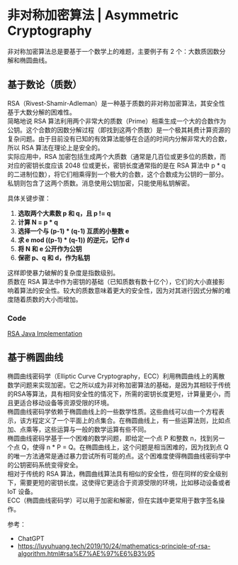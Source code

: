 # 非对称加密算法 | Asymmetric Cryptography
非对称加密算法总是要基于一个数学上的难题，主要例子有 2 个：大数质因数分解和椭圆曲线。  

## 基于数论（质数）
RSA（Rivest-Shamir-Adleman）是一种基于质数的非对称加密算法，其安全性基于大数分解的困难性。  
简略地说 RSA 算法利用两个非常大的质数（Prime）相乘生成一个大的合数作为公钥。这个合数的因数分解过程（即找到这两个质数）是一个极其耗费计算资源的复杂问题。由于目前没有已知的有效算法能够在合适的时间内分解非常大的合数，所以 RSA 算法在理论上是安全的。  
实际应用中，RSA 加密包括生成两个大质数（通常是几百位或更多位的质数，而对应的密钥长度应该 2048 位或更长，密钥长度通常指的是在 RSA 算法中 p * q 的二进制位数），将它们相乘得到一个极大的合数，这个合数成为公钥的一部分。私钥则包含了这两个质数。消息使用公钥加密，只能使用私钥解密。  

具体关键步骤：  
1. **选取两个大素数 p 和 q，且 p != q**
2. **计算 N = p * q**
3. **选择一个与 (p-1) * (q-1) 互质的小整数 e**
4. **求 e mod ((p-1) * (q-1)) 的逆元，记作 d**
5. **将 N 和 e 公开作为公钥**
6. **保密 p、q 和 d，作为私钥**

这样即使暴力破解的复杂度是指数级别。  
质数在 RSA 算法中作为密钥的基础（已知质数有数十亿个），它们的大小直接影响着算法的安全性。较大的质数意味着更大的安全性，因为对其进行因式分解的难度随着质数的大小而增加。  

### Code
[RSA Java Implementation](https://github.com/yihaoye/javacore/blob/2bf12e8af362151e523eb01923c1642e00c8b234/codes/javacore-advanced/src/main/java/io/github/dunwu/javacore/crypto/RSACoder.java)  

## 基于椭圆曲线
椭圆曲线密码学（Elliptic Curve Cryptography，ECC）利用椭圆曲线上的离散数学问题来实现加密。它之所以成为非对称加密算法的基础，是因为其相较于传统的RSA等算法，具有相同安全性的情况下，所需的密钥长度更短，计算量更小，而且更适合移动设备等资源受限的环境。  
椭圆曲线密码学依赖于椭圆曲线上的一些数学性质。这些曲线可以由一个方程表示，该方程定义了一个平面上的点集合。在椭圆曲线上，有一些运算法则，比如点加、点乘等，这些运算与一般的数学运算有些不同。  
椭圆曲线密码学基于一个困难的数学问题，即给定一个点 P 和整数 n，找到另一个点 Q，使得 n * P = Q。在椭圆曲线上，这个问题是相当困难的，因为找到点 Q 的唯一方法通常是通过暴力尝试所有可能的点。这个困难度使得椭圆曲线密码学中的公钥密码系统变得安全。  
相对于传统的 RSA 算法，椭圆曲线算法具有相似的安全性，但在同样的安全级别下，需要更短的密钥长度。这使得它更适合于资源受限的环境，比如移动设备或者 IoT 设备。  
ECC（椭圆曲线密码学）可以用于加密和解密，但在实践中更常用于数字签名操作。  

参考：
* ChatGPT
* https://luyuhuang.tech/2019/10/24/mathematics-principle-of-rsa-algorithm.html#rsa%E7%AE%97%E6%B3%95

